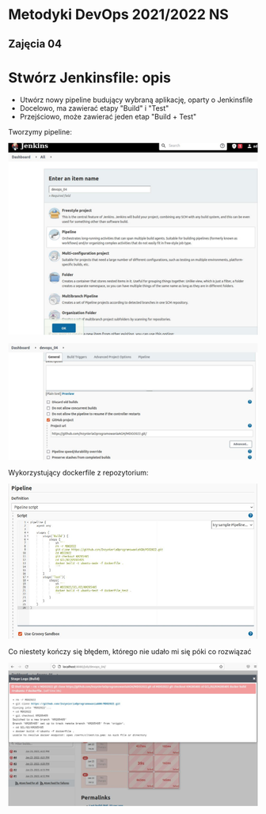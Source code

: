 
# Metodyki DevOps 2021/2022 NS
Zajęcia 04
---
 
# Stwórz Jenkinsfile: opis
 * Utwórz nowy pipeline budujący wybraną aplikację, oparty o Jenkinsfile
 * Docelowo, ma zawierać etapy "Build" i "Test"
 * Przejściowo, może zawierać jeden etap "Build + Test"

Tworzymy pipeline:

![](img_04/01.JPG)

![](img_04/02.JPG)

Wykorzystujący dockerfile z repozytorium:

![](img_04/03.JPG)

Co niestety kończy się błędem, którego nie udało mi się póki co rozwiązać

![](img_04/04.JPG)
